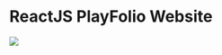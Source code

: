 #  ReactJS PlayFolio Website
<img src="https://github.com/H4zemHel4l/PlayFolio/assets/110468386/71792fe5-0f1f-43ea-b50c-9c88f1e80e07"/>
